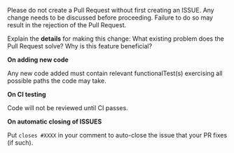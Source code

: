 Please do not create a Pull Request without first creating an ISSUE.
Any change needs to be discussed before proceeding.
Failure to do so may result in the rejection of the Pull Request.

Explain the **details** for making this change: What existing problem does the Pull Request solve? Why is this feature beneficial?

**On adding new code**

Any new code added must contain relevant functionalTest(s) exercising all possible paths the code may take.

**On CI testing**

Code will not be reviewed until CI passes.

**On automatic closing of ISSUES**

Put `closes #XXXX` in your comment to auto-close the issue that your PR fixes (if such).
